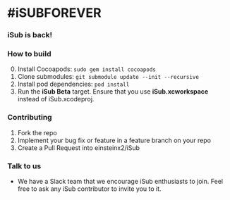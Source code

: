 # \#iSUBFOREVER
### iSub is back!

### How to build
0. Install Cocoapods: `sudo gem install cocoapods`
1. Clone submodules: `git submodule update --init --recursive`
2. Install pod dependencies: `pod install`
3. Run the **iSub Beta** target. Ensure that you use **iSub.xcworkspace** instead of iSub.xcodeproj.

### Contributing
1. Fork the repo
2. Implement your bug fix or feature in a feature branch on your repo
3. Create a Pull Request into einsteinx2/iSub

### Talk to us
* We have a Slack team that we encourage iSub enthusiasts to join. Feel free to ask any iSub contributor to invite you to it.
